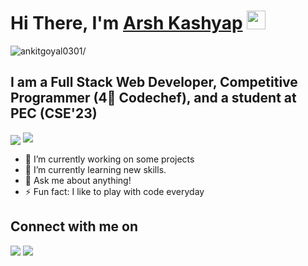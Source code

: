 # Hi There, I'm <a href="https://ankitgoyal0301.github.io/My-Portfolio/">Arsh Kashyap</a> <img src="https://raw.githubusercontent.com/iampavangandhi/iampavangandhi/master/gifs/Hi.gif" width="30px">
<p align="left"> <img src=https://komarev.com/ghpvc/?username=Arsh-Kashyap&color=blue alt=ankitgoyal0301/></p>

## I am a Full Stack Web Developer, Competitive Programmer (4🌟 Codechef), and a student at PEC (CSE'23)

<!--
**Arsh-Kashyap/Arsh-Kashyap** is a ✨ _special_ ✨ repository because its `README.md` (this file) appears on your GitHub profile.-->
<img align="center" src="https://github-readme-stats.vercel.app/api?color=blue&username=Arsh-Kashyap&count_private=true&show_icons=true&theme=algolia">
<img src="https://github-readme-stats.vercel.app/api/top-langs/?username=Arsh-Kashyap&layout=compact&count_private=true&show_icons=true&theme=algolia&langs_count=10&include_all_commits=true" />

- 🔭 I’m currently working on some projects
- 🌱 I’m currently learning new skills.
- 💬 Ask me about anything!
- ⚡ Fun fact: I like to play with code everyday

## Connect with me on
<a href="https://www.linkedin.com/in/arsh-kashyap/"><img src="https://img.icons8.com/fluent/48/000000/linkedin.png" style="max-width:100%;"></a> <a href="https://github.com/Arsh-Kashyap"><img src="https://img.icons8.com/fluent/48/000000/github.png" style="max-width:100%;"></a>
